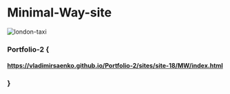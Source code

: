 # Minimal-Way-site

![london-taxi](https://user-images.githubusercontent.com/56477695/120068433-51c74b00-c089-11eb-9fbb-5a267e47fcc4.jpg)

### Portfolio-2 {

#### https://vladimirsaenko.github.io/Portfolio-2/sites/site-18/MW/index.html

### }
